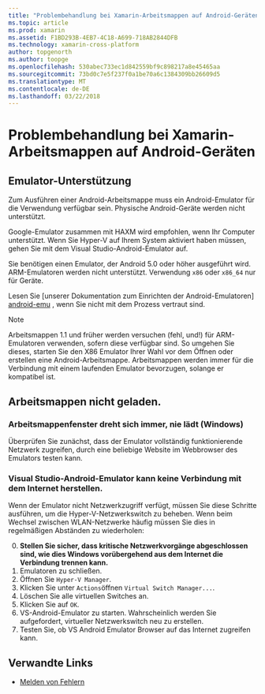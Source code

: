 ```yaml
---
title: "Problembehandlung bei Xamarin-Arbeitsmappen auf Android-Geräten"
ms.topic: article
ms.prod: xamarin
ms.assetid: F1BD293B-4EB7-4C18-A699-718AB2844DFB
ms.technology: xamarin-cross-platform
author: topgenorth
ms.author: toopge
ms.openlocfilehash: 530abec733ec1d842559bf9c898217a8e45465aa
ms.sourcegitcommit: 73bd0c7e5f237f0a1be70a6c1384309bb26609d5
ms.translationtype: MT
ms.contentlocale: de-DE
ms.lasthandoff: 03/22/2018
---
```

# <a name="troubleshooting-xamarin-workbooks-on-android"></a>Problembehandlung bei Xamarin-Arbeitsmappen auf Android-Geräten

## <a name="emulator-support"></a>Emulator-Unterstützung

Zum Ausführen einer Android-Arbeitsmappe muss ein Android-Emulator für die Verwendung verfügbar sein. Physische Android-Geräte werden nicht unterstützt.

Google-Emulator zusammen mit HAXM wird empfohlen, wenn Ihr Computer unterstützt.
Wenn Sie Hyper-V auf Ihrem System aktiviert haben müssen, gehen Sie mit dem Visual Studio-Android-Emulator auf.

Sie benötigen einen Emulator, der Android 5.0 oder höher ausgeführt wird. ARM-Emulatoren werden nicht unterstützt. Verwendung `x86` oder `x86_64` nur für Geräte.

Lesen Sie [unserer Dokumentation zum Einrichten der Android-Emulatoren] [ android-emu] , wenn Sie nicht mit dem Prozess vertraut sind.

> [!NOTE]
> Arbeitsmappen 1.1 und früher werden versuchen (fehl, und!) für ARM-Emulatoren verwenden, sofern diese verfügbar sind. So umgehen Sie dieses, starten Sie den X86 Emulator Ihrer Wahl vor dem Öffnen oder erstellen eine Android-Arbeitsmappe. Arbeitsmappen werden immer für die Verbindung mit einem laufenden Emulator bevorzugen, solange er kompatibel ist.

## <a name="workbooks-wont-load"></a>Arbeitsmappen nicht geladen.

### <a name="workbook-window-spins-forever-never-loads-windows"></a>Arbeitsmappenfenster dreht sich immer, nie lädt (Windows)

Überprüfen Sie zunächst, dass der Emulator vollständig funktionierende Netzwerk zugreifen, durch eine beliebige Website im Webbrowser des Emulators testen kann.

### <a name="visual-studio-android-emulator-cannot-connect-to-the-internet"></a>Visual Studio-Android-Emulator kann keine Verbindung mit dem Internet herstellen.

Wenn der Emulator nicht Netzwerkzugriff verfügt, müssen Sie diese Schritte ausführen, um die Hyper-V-Netzwerkswitch zu beheben. Wenn beim Wechsel zwischen WLAN-Netzwerke häufig müssen Sie dies in regelmäßigen Abständen zu wiederholen:

0. **Stellen Sie sicher, dass kritische Netzwerkvorgänge abgeschlossen sind, wie dies Windows vorübergehend aus dem Internet die Verbindung trennen kann.**
1. Emulatoren zu schließen.
2. Öffnen Sie `Hyper-V Manager`.
3. Klicken Sie unter `Actions`öffnen `Virtual Switch Manager...`.
4. Löschen Sie alle virtuellen Switches an.
5. Klicken Sie auf `OK`.
6. VS-Android-Emulator zu starten. Wahrscheinlich werden Sie aufgefordert, virtueller Netzwerkswitch neu zu erstellen.
7. Testen Sie, ob VS Android Emulator Browser auf das Internet zugreifen kann.

[android-emu]: https://developer.xamarin.com/guides/android/deployment,_testing,_and_metrics/debug-on-emulator/


## <a name="related-links"></a>Verwandte Links

- [Melden von Fehlern](~/tools/workbooks/install.md#reporting-bugs)
